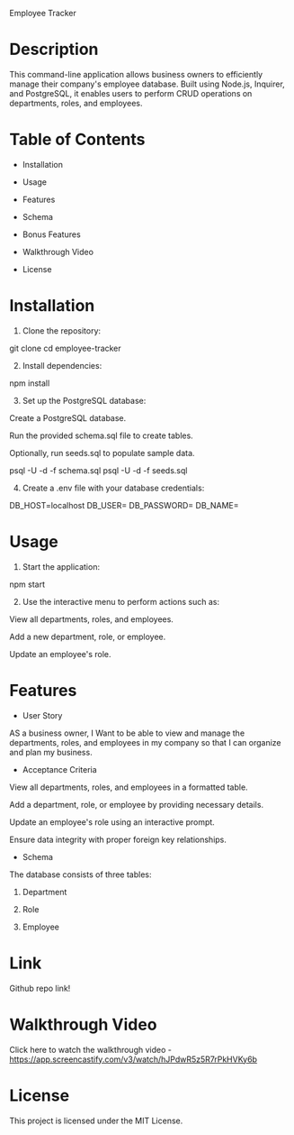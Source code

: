 Employee Tracker

# Description

This command-line application allows business owners to efficiently manage their company's employee database. Built using Node.js, Inquirer, and PostgreSQL, it enables users to perform CRUD operations on departments, roles, and employees.

# Table of Contents

- Installation

- Usage

- Features

- Schema

- Bonus Features

- Walkthrough Video

- License

# Installation

1. Clone the repository:

git clone <repository-url>
cd employee-tracker

2. Install dependencies:

npm install

3. Set up the PostgreSQL database:

Create a PostgreSQL database.

Run the provided schema.sql file to create tables.

Optionally, run seeds.sql to populate sample data.

psql -U <your-username> -d <your-database-name> -f schema.sql
psql -U <your-username> -d <your-database-name> -f seeds.sql

4. Create a .env file with your database credentials:

DB_HOST=localhost
DB_USER=<your-username>
DB_PASSWORD=<your-password>
DB_NAME=<your-database-name>

# Usage

1. Start the application:

npm start

2. Use the interactive menu to perform actions such as:

View all departments, roles, and employees.

Add a new department, role, or employee.

Update an employee's role.

# Features

 - User Story

AS a business owner, I Want to be able to view and manage the departments, roles, and employees in my company
so that I can organize and plan my business.

 - Acceptance Criteria

View all departments, roles, and employees in a formatted table.

Add a department, role, or employee by providing necessary details.

Update an employee's role using an interactive prompt.

Ensure data integrity with proper foreign key relationships.

 - Schema

The database consists of three tables:

1. Department

2. Role

3. Employee

# Link

Github repo link!

# Walkthrough Video

Click here to watch the walkthrough video - https://app.screencastify.com/v3/watch/hJPdwR5z5R7rPkHVKy6b

# License

This project is licensed under the MIT License.

